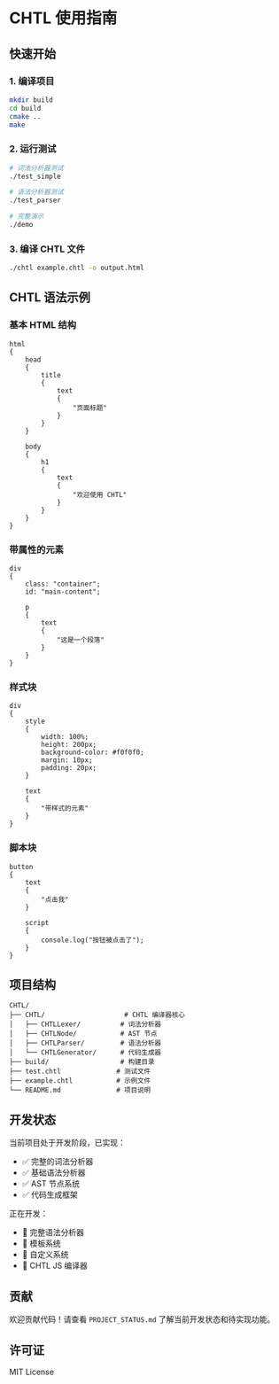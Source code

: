 # CHTL 使用指南

## 快速开始

### 1. 编译项目

```bash
mkdir build
cd build
cmake ..
make
```

### 2. 运行测试

```bash
# 词法分析器测试
./test_simple

# 语法分析器测试
./test_parser

# 完整演示
./demo
```

### 3. 编译 CHTL 文件

```bash
./chtl example.chtl -o output.html
```

## CHTL 语法示例

### 基本 HTML 结构

```chtl
html
{
    head
    {
        title
        {
            text
            {
                "页面标题"
            }
        }
    }
    
    body
    {
        h1
        {
            text
            {
                "欢迎使用 CHTL"
            }
        }
    }
}
```

### 带属性的元素

```chtl
div
{
    class: "container";
    id: "main-content";
    
    p
    {
        text
        {
            "这是一个段落"
        }
    }
}
```

### 样式块

```chtl
div
{
    style
    {
        width: 100%;
        height: 200px;
        background-color: #f0f0f0;
        margin: 10px;
        padding: 20px;
    }
    
    text
    {
        "带样式的元素"
    }
}
```

### 脚本块

```chtl
button
{
    text
    {
        "点击我"
    }
    
    script
    {
        console.log("按钮被点击了");
    }
}
```

## 项目结构

```
CHTL/
├── CHTL/                    # CHTL 编译器核心
│   ├── CHTLLexer/          # 词法分析器
│   ├── CHTLNode/           # AST 节点
│   ├── CHTLParser/         # 语法分析器
│   └── CHTLGenerator/      # 代码生成器
├── build/                  # 构建目录
├── test.chtl              # 测试文件
├── example.chtl           # 示例文件
└── README.md              # 项目说明
```

## 开发状态

当前项目处于开发阶段，已实现：

- ✅ 完整的词法分析器
- ✅ 基础语法分析器
- ✅ AST 节点系统
- ✅ 代码生成框架

正在开发：

- 🔄 完整语法分析器
- 🔄 模板系统
- 🔄 自定义系统
- 🔄 CHTL JS 编译器

## 贡献

欢迎贡献代码！请查看 `PROJECT_STATUS.md` 了解当前开发状态和待实现功能。

## 许可证

MIT License